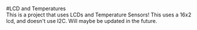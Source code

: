 #LCD and Temperatures  
This is a project that uses LCDs and Temperature Sensors!
This uses a 16x2 lcd, and doesn't use I2C. Will maybe be updated in the future. 
